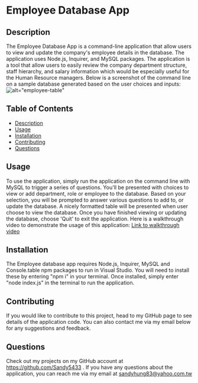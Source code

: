 # Employee Database App
  
  ## Description
  The Employee Database App is a command-line application that allow users to view and update the company's employee details in the database. The application uses Node.js, Inquirer, and MySQL packages. The application is a tool that allow users to easily review the company department structure, staff hierarchy, and salary information which would be especially useful for the Human Resource managers.
  Below is a screenshot of the command line on a sample database generated based on the user choices and inputs:
  ![alt="employee-table"](asset/images/employee_table.png)
  ## Table of Contents
  - [Description](#description)
  - [Usage](#usage)
  - [Installation](#installation)
  - [Contributing](#contributing)
  - [Questions](#questions)
  ## Usage
  To use the application, simply run the application on the command line with MySQL to trigger a series of questions. You'll be presented with choices to view or add department, role or employee to the database. Based on your selection, you will be prompted to answer various questions to add to, or update the database. A nicely formatted table will be presented when user choose to view the database. 
  Once you have finished viewing or updating the database, choose 'Quit' to exit the application. Here is a walkthrough video to demonstrate the usage of this application: [Link to walkthrough video](https://drive.google.com/file/d/1FJH3jYu2Eu0kmOGSVJuaIrJUvSW5-j6l/view)
  ## Installation
  The Employee database app requires Node.js, Inquirer, MySQL and Console.table npm packages to run in Visual Studio. You will need to install these by entering "npm i" in your terminal. Once installed, simply enter "node index.js" in the terminal to run the application.
  ## Contributing
  If you would like to contribute to this project, head to my GitHub page to see details of the application code. You can also contact me via my email below for any suggestions and feedback.
  ## Questions
  Check out my projects on my GitHub account at https://github.com/Sandy5433
  . If you have any questions about the application, you can reach me via my email at sandyhung83@yahoo.com.tw 
  